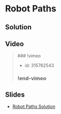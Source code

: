 
# Robot Paths

## Solution


## Video

<blockquote>
### !vimeo

* id: 315762543

### !end-vimeo
</blockquote>



## Slides

* [Robot Paths Solution](https://docs.google.com/a/hackreactor.com/presentation/d/1Mooq6DYDDDj62ipPQ0AD-m9pXI_59q0R__0PJfgKchY/embed?start=false&loop=false&delayms=3000)

